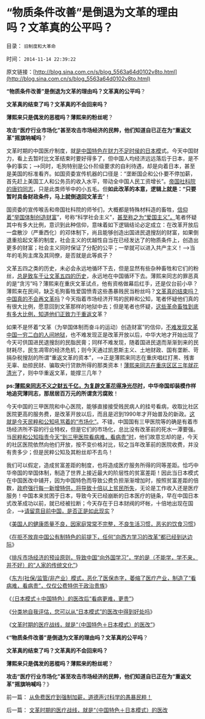 # “物质条件改善”是倒退为文革的理由吗？文革真的公平吗？

目录： `旧制度和大革命` 

时间： `2014-11-14 22:39:22` 

原文链接：[http://blog.sina.com.cn/s/blog_5563a64d0102v8to.html](http://blog.sina.com.cn/s/blog_5563a64d0102v8to.html)

**“物质条件改善”是倒退为文革的理由吗？文革真的公平吗**？

**文革真的结束了吗？文革真的不会回来吗？**

**薄熙来只是偶发的恶棍吗？薄熙来的粉丝呢**？

**攻击“医疗行业市场化”甚至攻击市场经济的民粹，他们知道自已正在为“重返文革”摇旗呐喊吗**？

文革时期的中国医疗制度，就[是中国特色在财力不足时侯的日本模](../../../2014/11/12/请自我评估，您可以从“日本模式”的医改中得到好处吗？.md)式。今天中国财力，看上去暂时比文革结束时要好得多了，但中国人均经济远远落后于日本，是不争的事实；——>同时，毛狗特别是公仆阶级要求的自利待遇，却是向着日本，甚至是美国的标准看齐。如国资委宣传机器的口径是：“垄断国企和公仆要不停加薪，首先赶上美国工人和公务员的收入水平，带动全中国人民工资增长”。[帝国社科院的唐钧同志](http://blog.sina.com.cn/s/blog_5563a64d0102v4r7.html)，只是此类师爷中的小五毛。但**如此改革的本意，逻辑上就是：“只要暂时具备财政条件，马上就倒退回文革去**”！

国资委的宣传喉舌和帝国社科院的师爷们，大概都是特殊材料造的畜牲，[信仰着“举国体制创造财富](../../../2009/6/19/计划经济创造财富吗？.md)”，号称“科学社会主义”，[甚至称之为“爱国主义”。](../../../2014/10/26/茅于轼有错吗？爱国不是绝对真理，同意否？.md)笔者怀疑其中有多大比例，意识到此种信仰，意味着如下逻辑结论必定成立：在改革开放后一盘散沙（严重西化）的邓体制下，尚且能够创造出国进民退搜刮的财富，如果倒退重拾起文革的制度，社会主义的优越性自当在已经发达了的物质条件上，创造出更多的财富；社会主义同时保证了分配的公平；一举就可以进入共产主义！——>当年的毛狗主席及其同僚，是否就是此等疯子？

文革五四之类的历史，未必会永远地循环下去，但是显然有些杂种畜牲和它们的粉丝，[总是致车于让文革五四的历史](http://darthvad.blog.sohu.com/216124630.html)，永远地在中国循环下去。薄熙来同志的罪恶真的是“贪污”吗？薄熙来在重庆文革试点，他有资格做幕后红手，还是仅台前小卒？薄熙来在民间，缺乏毛狗畜牲爱国愤青这些愚暴贱民当粉丝吗？[文革真的结束吗？中国真的不会再文革吗](../../../2012/4/9/文革为什么难以避免而且必须疯狂？.md)？今天指着市场经济开骂的民粹和公知，笔者怀疑他们真的有很大比例，愿意回到文革那样的地狱中去；但是笔者也怀疑，[这些革命畜牲到底有多大比例，知道他们正致力于重返文](../../../2012/4/6/妖魔化毛主席的，不见得是好东西.md)革？

如果不是怀着“文革（为举国体制而奋斗的运动）创造财富”的信仰，[不难发现文革中国一穷二白的人间地狱](../../../2010/4/24/后工业化时代应该从1933年真正开始.md)，也不难发现正是改革开放以后，中华大地才开始出现了今天可供国进民退搜刮的民脂民膏；同样不难发现，随着国进民退而渐渐到来的民财耗尽，民生凋零的经济危机；则今天通过凯恩斯主义、土地财政、国有垄断、苛捐杂税搜刮的所谓“重返文革的资本”，——>正是薄熙来同志在重庆唱红打黑、残害无辜、劫掠民财、骗取央行贷款所得的那类资本！[薄熙来同志在重庆区区三年就花清光](../../../2013/9/7/为什么薄熙来复辟文革会死得更快？.md)了，则中华重返文革，能撑三几年？

**ps:[薄熙来同志不义之财五千亿，为复辟文革花得净光尽时](../../../2009/10/11/可以定制的打黑.md)，中华帝国却装模作样地追究薄同志，那居居百万元的所谓贪污腐败**！

今天中国的三甲医院和中心医院，能够直接接受贱民病人的挂号看病，收取比社区医院更高的服务费，是改革开放以后，而且是迟到1990年才开始普及的新政。[这就是今天民粹和公知吼骂着的“市场化”](../../../2010/7/21/中国社会没有健康投资的市场意识.md)。不错，中国国有三甲医院等的确是有着市场经济所不容的行业特权，但是它们的市场化，总比没有改革前的死水一潭要强。
当[民粹和公知指责今天“到三甲医院看病难，看病贵”时](../../../2012/4/24/索取“公费医疗保障”的通往奴役之路.md)，他们故意忘却的是，今天的社区医院依然向他们开放，按不变价格对比，较之当年改革前的医院收费，并没有贵多少；但是民粹公知及其粉丝却不去鸟！

我们可以假定，造成贫富差距的制度，也将造成医疗服务所得的同等差距。恰巧中华帝国的举国体制，制造了世界上接近最大的阶层性的贫富差距！因此当日本模式在中国医改中铺开，因为中国特色而导致公费负担渐渐增加时，按照贫富差距的倍数，[政府强行每一新增特供，将导致十倍以上贫民所失](../../../2014/1/23/让公务员阶级的“加薪宣传的荒谬”成为自我的宣判；.md)，无论是工作收入还是医疗服务！中国本来贫困于日本，导致今天已经崩断的日本医疗的链条，早在中国日本式改革成功以前，就已经被拉断；今天存在于日本财阀的坏帐，十倍地出现在国企，——>[请留意目前中国，是否正是如此现实](../../../2012/4/9/日本模式是看上去成功的失败.md)？

《[美国人的健康质量不良，因家庭常常不完整，不良生活习惯，恶劣的饮食习惯](../../../2014/11/7/日本人真实的健康水平和神话中的医疗优越.md)》

《[在拒不放弃中国公有制特色的前提下，任何“向西方学习的改革”都已经到达边际](../../../2014/11/8/各国坚持传统特色下，“向发达学习”的改革都已达边际.md)》

《[排斥市场经济的预设原则，导致中国“向外国学习”，学的是（不能学，学不来，并不好）的“人家的传统文化”](../../../2014/11/9/逻辑解读中国改革的特色折腾，传统机理，停滞结果；.md)》

《[东方(社保/监管/非产业）模式，恶化了医保赤字，萎缩了医疗产业，制造了“看病难，看病贵”，仅仅公费特供于政治贵族](../../../2014/11/10/德国日本模式与美国“医保赤字医疗投入”的口径差异；.md)》

《[（日本模式＋中国特色）的医改后“看病更难，更贵”](../../../2014/11/11/（日本模式＋中国特色）的医改后“看病更难，更贵”.md)》

《[分类地自我评估，您可以从“日本模式”的医改中得到好处吗](../../../2014/11/12/请自我评估，您可以从“日本模式”的医改中得到好处吗？.md)》

《[文革时期的医疗战线，就是“（中国特色＋日本模式）的医改”](../../../2014/11/13/文革时期的医疗战线，就是“（中国特色＋日本模式）的医改.md)》

《**“物质条件改善”是倒退为文革的理由吗？文革真的公平吗**？

**文革真的结束了吗？文革真的不会回来吗？**

**薄熙来只是偶发的恶棍吗？薄熙来的粉丝呢**？

**攻击“医疗行业市场化”甚至攻击市场经济的民粹，他们知道自已正在为“重返文革”摇旗呐喊吗**？》

前一篇： [从免费医疗到强制加薪，道德声讨科学的愚暴民粹！](../../../2014/11/14/从免费医疗到强制加薪，道德声讨科学的愚暴民粹！.md)

后一篇： [文革时期的医疗战线，就是“（中国特色＋日本模式）的医改](../../../2014/11/13/文革时期的医疗战线，就是“（中国特色＋日本模式）的医改.md)

